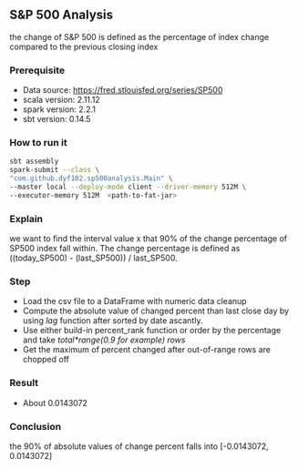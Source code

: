 ## S&P 500 Analysis
 the change of S&P 500 is defined as the percentage of index change compared to the previous closing index
 
 ### Prerequisite
 - Data source: https://fred.stlouisfed.org/series/SP500
 - scala version: 2.11.12
 - spark version: 2.2.1
 - sbt version: 0.14.5

### How to run it
```bash
sbt assembly
spark-submit --class \
"com.github.dyf102.sp500analysis.Main" \
--master local --deploy-mode client --driver-memory 512M \
--executor-memory 512M  <path-to-fat-jar>
```

### Explain
we want to find the interval value x that 90% of the change percentage of SP500 index fall within.
The change percentage is defined as ((today_SP500) - (last_SP500)) / last_SP500.  

### Step
- Load the csv file to a DataFrame with numeric data cleanup
- Compute the absolute value of changed percent than last close day by using *lag* function after sorted by date ascantly.
- Use either build-in percent_rank function or order by the percentage and take *total\*range(0.9 for example) rows* 
- Get the maximum of percent changed after out-of-range rows are chopped off 

### Result
- About 0.0143072

### Conclusion 
the 90% of absolute values of change percent falls into [-0.0143072, 0.0143072]
